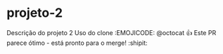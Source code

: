 # projeto-2
Descrição do projeto 2
Uso do clone
:EMOJICODE:
@octocat :+1: Este PR parece ótimo - está pronto para o merge! :shipit:


